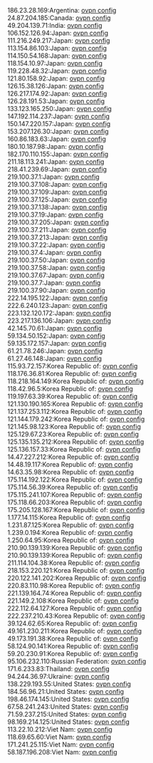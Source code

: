 186.23.28.169:Argentina: [ovpn config](vpn/186_23_28_169.ovpn)  
24.87.204.185:Canada: [ovpn config](vpn/24_87_204_185.ovpn)  
49.204.139.71:India: [ovpn config](vpn/49_204_139_71.ovpn)  
106.152.126.94:Japan: [ovpn config](vpn/106_152_126_94.ovpn)  
111.216.249.217:Japan: [ovpn config](vpn/111_216_249_217.ovpn)  
113.154.86.103:Japan: [ovpn config](vpn/113_154_86_103.ovpn)  
114.150.54.168:Japan: [ovpn config](vpn/114_150_54_168.ovpn)  
118.154.10.97:Japan: [ovpn config](vpn/118_154_10_97.ovpn)  
119.228.48.32:Japan: [ovpn config](vpn/119_228_48_32.ovpn)  
121.80.158.92:Japan: [ovpn config](vpn/121_80_158_92.ovpn)  
126.15.38.126:Japan: [ovpn config](vpn/126_15_38_126.ovpn)  
126.217.174.92:Japan: [ovpn config](vpn/126_217_174_92.ovpn)  
126.28.191.53:Japan: [ovpn config](vpn/126_28_191_53.ovpn)  
133.123.165.250:Japan: [ovpn config](vpn/133_123_165_250.ovpn)  
147.192.114.237:Japan: [ovpn config](vpn/147_192_114_237.ovpn)  
150.147.220.157:Japan: [ovpn config](vpn/150_147_220_157.ovpn)  
153.207.126.30:Japan: [ovpn config](vpn/153_207_126_30.ovpn)  
160.86.183.63:Japan: [ovpn config](vpn/160_86_183_63.ovpn)  
180.10.187.98:Japan: [ovpn config](vpn/180_10_187_98.ovpn)  
182.170.110.155:Japan: [ovpn config](vpn/182_170_110_155.ovpn)  
211.18.113.241:Japan: [ovpn config](vpn/211_18_113_241.ovpn)  
218.41.239.69:Japan: [ovpn config](vpn/218_41_239_69.ovpn)  
219.100.37.1:Japan: [ovpn config](vpn/219_100_37_1.ovpn)  
219.100.37.108:Japan: [ovpn config](vpn/219_100_37_108.ovpn)  
219.100.37.109:Japan: [ovpn config](vpn/219_100_37_109.ovpn)  
219.100.37.125:Japan: [ovpn config](vpn/219_100_37_125.ovpn)  
219.100.37.138:Japan: [ovpn config](vpn/219_100_37_138.ovpn)  
219.100.37.19:Japan: [ovpn config](vpn/219_100_37_19.ovpn)  
219.100.37.205:Japan: [ovpn config](vpn/219_100_37_205.ovpn)  
219.100.37.211:Japan: [ovpn config](vpn/219_100_37_211.ovpn)  
219.100.37.213:Japan: [ovpn config](vpn/219_100_37_213.ovpn)  
219.100.37.22:Japan: [ovpn config](vpn/219_100_37_22.ovpn)  
219.100.37.4:Japan: [ovpn config](vpn/219_100_37_4.ovpn)  
219.100.37.50:Japan: [ovpn config](vpn/219_100_37_50.ovpn)  
219.100.37.58:Japan: [ovpn config](vpn/219_100_37_58.ovpn)  
219.100.37.67:Japan: [ovpn config](vpn/219_100_37_67.ovpn)  
219.100.37.7:Japan: [ovpn config](vpn/219_100_37_7.ovpn)  
219.100.37.90:Japan: [ovpn config](vpn/219_100_37_90.ovpn)  
222.14.195.122:Japan: [ovpn config](vpn/222_14_195_122.ovpn)  
222.6.240.123:Japan: [ovpn config](vpn/222_6_240_123.ovpn)  
223.132.120.172:Japan: [ovpn config](vpn/223_132_120_172.ovpn)  
223.217.136.106:Japan: [ovpn config](vpn/223_217_136_106.ovpn)  
42.145.70.61:Japan: [ovpn config](vpn/42_145_70_61.ovpn)  
59.134.50.152:Japan: [ovpn config](vpn/59_134_50_152.ovpn)  
59.135.172.157:Japan: [ovpn config](vpn/59_135_172_157.ovpn)  
61.21.78.246:Japan: [ovpn config](vpn/61_21_78_246.ovpn)  
61.27.46.148:Japan: [ovpn config](vpn/61_27_46_148.ovpn)  
115.93.72.157:Korea Republic of: [ovpn config](vpn/115_93_72_157.ovpn)  
118.176.36.81:Korea Republic of: [ovpn config](vpn/118_176_36_81.ovpn)  
118.218.164.149:Korea Republic of: [ovpn config](vpn/118_218_164_149.ovpn)  
118.42.96.5:Korea Republic of: [ovpn config](vpn/118_42_96_5.ovpn)  
119.197.63.39:Korea Republic of: [ovpn config](vpn/119_197_63_39.ovpn)  
121.130.190.165:Korea Republic of: [ovpn config](vpn/121_130_190_165.ovpn)  
121.137.253.112:Korea Republic of: [ovpn config](vpn/121_137_253_112.ovpn)  
121.144.179.242:Korea Republic of: [ovpn config](vpn/121_144_179_242.ovpn)  
121.145.98.123:Korea Republic of: [ovpn config](vpn/121_145_98_123.ovpn)  
125.129.67.23:Korea Republic of: [ovpn config](vpn/125_129_67_23.ovpn)  
125.135.135.212:Korea Republic of: [ovpn config](vpn/125_135_135_212.ovpn)  
125.136.157.33:Korea Republic of: [ovpn config](vpn/125_136_157_33.ovpn)  
14.47.227.212:Korea Republic of: [ovpn config](vpn/14_47_227_212.ovpn)  
14.48.19.117:Korea Republic of: [ovpn config](vpn/14_48_19_117.ovpn)  
14.63.35.98:Korea Republic of: [ovpn config](vpn/14_63_35_98.ovpn)  
175.114.192.122:Korea Republic of: [ovpn config](vpn/175_114_192_122.ovpn)  
175.114.56.39:Korea Republic of: [ovpn config](vpn/175_114_56_39.ovpn)  
175.115.241.107:Korea Republic of: [ovpn config](vpn/175_115_241_107.ovpn)  
175.118.66.203:Korea Republic of: [ovpn config](vpn/175_118_66_203.ovpn)  
175.205.128.167:Korea Republic of: [ovpn config](vpn/175_205_128_167.ovpn)  
1.177.14.115:Korea Republic of: [ovpn config](vpn/1_177_14_115.ovpn)  
1.231.87.125:Korea Republic of: [ovpn config](vpn/1_231_87_125.ovpn)  
1.239.0.194:Korea Republic of: [ovpn config](vpn/1_239_0_194.ovpn)  
1.250.64.95:Korea Republic of: [ovpn config](vpn/1_250_64_95.ovpn)  
210.90.139.139:Korea Republic of: [ovpn config](vpn/210_90_139_139.ovpn)  
210.90.139.139:Korea Republic of: [ovpn config](vpn/210_90_139_139.ovpn)  
211.114.104.38:Korea Republic of: [ovpn config](vpn/211_114_104_38.ovpn)  
218.153.220.121:Korea Republic of: [ovpn config](vpn/218_153_220_121.ovpn)  
220.122.141.202:Korea Republic of: [ovpn config](vpn/220_122_141_202.ovpn)  
220.83.110.98:Korea Republic of: [ovpn config](vpn/220_83_110_98.ovpn)  
221.139.164.74:Korea Republic of: [ovpn config](vpn/221_139_164_74.ovpn)  
221.149.2.108:Korea Republic of: [ovpn config](vpn/221_149_2_108.ovpn)  
222.112.64.127:Korea Republic of: [ovpn config](vpn/222_112_64_127.ovpn)  
222.237.210.43:Korea Republic of: [ovpn config](vpn/222_237_210_43.ovpn)  
39.124.62.65:Korea Republic of: [ovpn config](vpn/39_124_62_65.ovpn)  
49.161.230.211:Korea Republic of: [ovpn config](vpn/49_161_230_211.ovpn)  
49.173.191.38:Korea Republic of: [ovpn config](vpn/49_173_191_38.ovpn)  
58.124.90.141:Korea Republic of: [ovpn config](vpn/58_124_90_141.ovpn)  
59.20.230.91:Korea Republic of: [ovpn config](vpn/59_20_230_91.ovpn)  
95.106.232.110:Russian Federation: [ovpn config](vpn/95_106_232_110.ovpn)  
171.6.233.83:Thailand: [ovpn config](vpn/171_6_233_83.ovpn)  
94.244.36.97:Ukraine: [ovpn config](vpn/94_244_36_97.ovpn)  
138.229.193.55:United States: [ovpn config](vpn/138_229_193_55.ovpn)  
184.56.96.21:United States: [ovpn config](vpn/184_56_96_21.ovpn)  
198.46.174.145:United States: [ovpn config](vpn/198_46_174_145.ovpn)  
67.58.241.243:United States: [ovpn config](vpn/67_58_241_243.ovpn)  
71.59.237.215:United States: [ovpn config](vpn/71_59_237_215.ovpn)  
98.169.214.125:United States: [ovpn config](vpn/98_169_214_125.ovpn)  
113.22.10.212:Viet Nam: [ovpn config](vpn/113_22_10_212.ovpn)  
118.69.65.60:Viet Nam: [ovpn config](vpn/118_69_65_60.ovpn)  
171.241.25.115:Viet Nam: [ovpn config](vpn/171_241_25_115.ovpn)  
58.187.196.208:Viet Nam: [ovpn config](vpn/58_187_196_208.ovpn)  
